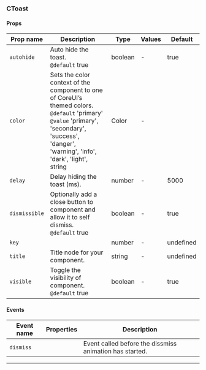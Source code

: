 ### CToast

#### Props

| Prop name                | Description                                                                                                                                                                                             | Type    | Values | Default   |
| ------------------------ | ------------------------------------------------------------------------------------------------------------------------------------------------------------------------------------------------------- | ------- | ------ | --------- |
| <code>autohide</code>    | Auto hide the toast.<br/>`@default` true                                                                                                                                                                | boolean | -      | true      |
| <code>color</code>       | Sets the color context of the component to one of CoreUI’s themed colors.<br/>`@default` 'primary'<br/>`@value` 'primary', 'secondary', 'success', 'danger', 'warning', 'info', 'dark', 'light', string | Color   | -      |           |
| <code>delay</code>       | Delay hiding the toast (ms).                                                                                                                                                                            | number  | -      | 5000      |
| <code>dismissible</code> | Optionally add a close button to component and allow it to self dismiss.<br/>`@default` true                                                                                                            | boolean | -      | true      |
| <code>key</code>         |                                                                                                                                                                                                         | number  | -      | undefined |
| <code>title</code>       | Title node for your component.                                                                                                                                                                          | string  | -      | undefined |
| <code>visible</code>     | Toggle the visibility of component.<br/>`@default` true                                                                                                                                                 | boolean | -      | true      |

#### Events

| Event name           | Properties | Description                                             |
| -------------------- | ---------- | ------------------------------------------------------- |
| <code>dismiss</code> |            | Event called before the dissmiss animation has started. |

---

